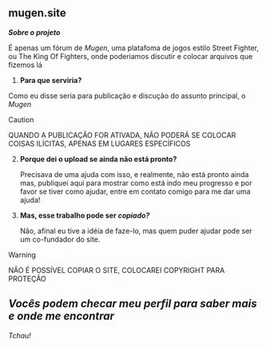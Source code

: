 ## mugen.site

**_Sobre o projeto_**

É apenas um fórum de _Mugen_, uma platafoma de jogos estilo Street Fighter, ou The King Of Fighters, onde poderiamos discutir e colocar arquivos que fizemos lá

1. **Para que serviria?**

Como eu disse seria para publicação e discução do assunto principal, o _Mugen_

 
>[!CAUTION]
>QUANDO A PUBLICAÇÃO FOR ATIVADA, NÃO PODERÁ SE COLOCAR COISAS ILÍCITAS, APENAS EM LUGARES ESPECÍFICOS

2. **Porque dei o upload se ainda não está pronto?**

   Precisava de uma ajuda com isso, e realmente, não está pronto ainda mas, publiquei aqui para mostrar como está indo meu progresso e por favor se tiver como ajudar, entre em contato comigo para me dar uma ajuda!

3. **Mas, esse trabalho pode ser _copiado?_**
   
    Não, afinal eu tive a idéia de faze-lo, mas quem puder ajudar pode ser um co-fundador do site.

>[!WARNING]
>NÃO É POSSÍVEL COPIAR O SITE, COLOCAREI COPYRIGHT PARA PROTEÇÃO

## _Vocês podem checar meu perfil para saber mais e onde me encontrar_

_Tchau!_
